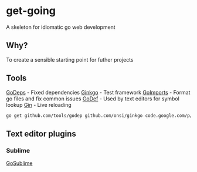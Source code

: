 get-going
=========

A skeleton for idiomatic go web development

Why?
----
To create a sensible starting point for futher projects

Tools
-----
[GoDeps](http://godoc.org/github.com/tools/godep) - Fixed dependencies
[Ginkgo](https://onsi.github.io/ginkgo/) - Test framework
[GoImports](http://godoc.org/code.google.com/p/go.tools/cmd/goimports) - Format go files and fix common issues
[GoDef](http://godoc.org/code.google.com/p/rog-go/exp/cmd/godef) - Used by text editors for symbol lookup
[Gin](https://github.com/codegangsta/gin) - Live reloading

```bash
go get github.com/tools/godep github.com/onsi/ginkgo code.google.com/p/go.tools/cmd/goimports code.google.com/p/rog-go/exp/cmd/godef github.com/codegangsta/gin
```

Text editor plugins
-------------------

### Sublime 
[GoSublime](https://github.com/DisposaBoy/GoSublime)
